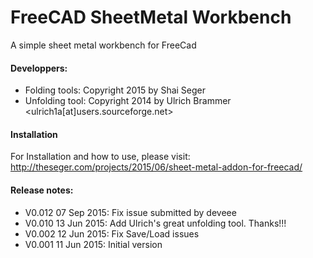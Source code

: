 # FreeCAD SheetMetal Workbench
A simple sheet metal workbench for FreeCad

#### Developpers:
* Folding tools:  Copyright 2015 by Shai Seger
* Unfolding tool: Copyright 2014 by Ulrich Brammer <ulrich1a[at]users.sourceforge.net>

#### Installation
For Installation and how to use, please visit:  
http://theseger.com/projects/2015/06/sheet-metal-addon-for-freecad/

#### Release notes:
* V0.012  07 Sep 2015:  Fix issue submitted by deveee
* V0.010  13 Jun 2015:  Add Ulrich's great unfolding tool. Thanks!!!
* V0.002  12 Jun 2015:  Fix Save/Load issues  
* V0.001  11 Jun 2015:  Initial version
